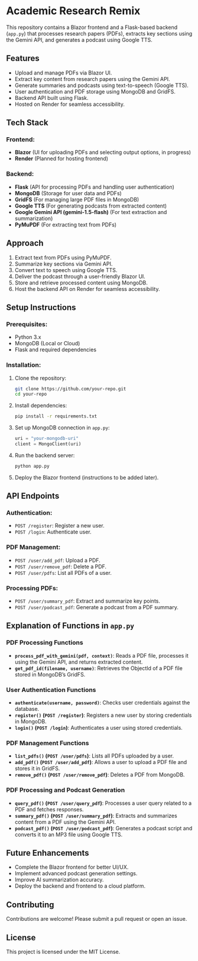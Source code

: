 # Academic Research Remix 

This repository contains a Blazor frontend and a Flask-based backend (`app.py`) that processes research papers (PDFs), extracts key sections using the Gemini API, and generates a podcast using Google TTS.

## Features
- Upload and manage PDFs via Blazor UI.
- Extract key content from research papers using the  Gemini API.
- Generate summaries and podcasts using text-to-speech (Google TTS).
- User authentication and PDF storage using MongoDB and GridFS.
- Backend API built using Flask.
- Hosted on Render for seamless accessibility.

## Tech Stack
### Frontend:
- **Blazor** (UI for uploading PDFs and selecting output options, in progress)
- **Render** (Planned for hosting frontend)

### Backend:
- **Flask** (API for processing PDFs and handling user authentication)
- **MongoDB** (Storage for user data and PDFs)
- **GridFS** (For managing large PDF files in MongoDB)
- **Google TTS** (For generating podcasts from extracted content)
- **Google Gemini API (gemini-1.5-flash)** (For text extraction and summarization)
- **PyMuPDF** (For extracting text from PDFs)

## Approach
1. Extract text from PDFs using PyMuPDF.
2. Summarize key sections via Gemini API.
3. Convert text to speech using Google TTS.
4. Deliver the podcast through a user-friendly Blazor UI.
5. Store and retrieve processed content using MongoDB.
6. Host the backend API on Render for seamless accessibility.

## Setup Instructions
### Prerequisites:
- Python 3.x
- MongoDB (Local or Cloud)
- Flask and required dependencies

### Installation:
1. Clone the repository:
   ```sh
   git clone https://github.com/your-repo.git
   cd your-repo
   ```
2. Install dependencies:
   ```sh
   pip install -r requirements.txt
   ```
3. Set up MongoDB connection in `app.py`:
   ```python
   uri = "your-mongodb-uri"
   client = MongoClient(uri)
   ```
4. Run the backend server:
   ```sh
   python app.py
   ```
5. Deploy the Blazor frontend (instructions to be added later).

## API Endpoints
### Authentication:
- `POST /register`: Register a new user.
- `POST /login`: Authenticate user.

### PDF Management:
- `POST /user/add_pdf`: Upload a PDF.
- `POST /user/remove_pdf`: Delete a PDF.
- `POST /user/pdfs`: List all PDFs of a user.

### Processing PDFs:
- `POST /user/summary_pdf`: Extract and summarize key points.
- `POST /user/podcast_pdf`: Generate a podcast from a PDF summary.

## Explanation of Functions in `app.py`

### PDF Processing Functions
- **`process_pdf_with_gemini(pdf, context)`**: Reads a PDF file, processes it using the Gemini API, and returns extracted content.
- **`get_pdf_id(filename, username)`**: Retrieves the ObjectId of a PDF file stored in MongoDB’s GridFS.

### User Authentication Functions
- **`authenticate(username, password)`**: Checks user credentials against the database.
- **`register()` (`POST /register`)**: Registers a new user by storing credentials in MongoDB.
- **`login()` (`POST /login`)**: Authenticates a user using stored credentials.

### PDF Management Functions
- **`list_pdfs()` (`POST /user/pdfs`)**: Lists all PDFs uploaded by a user.
- **`add_pdf()` (`POST /user/add_pdf`)**: Allows a user to upload a PDF file and stores it in GridFS.
- **`remove_pdf()` (`POST /user/remove_pdf`)**: Deletes a PDF from MongoDB.

### PDF Processing and Podcast Generation
- **`query_pdf()` (`POST /user/query_pdf`)**: Processes a user query related to a PDF and fetches responses.
- **`summary_pdf()` (`POST /user/summary_pdf`)**: Extracts and summarizes content from a PDF using the Gemini API.
- **`podcast_pdf()` (`POST /user/podcast_pdf`)**: Generates a podcast script and converts it to an MP3 file using Google TTS.

## Future Enhancements
- Complete the Blazor frontend for better UI/UX.
- Implement advanced podcast generation settings.
- Improve AI summarization accuracy.
- Deploy the backend and frontend to a cloud platform.

## Contributing
Contributions are welcome! Please submit a pull request or open an issue.

## License
This project is licensed under the MIT License.
